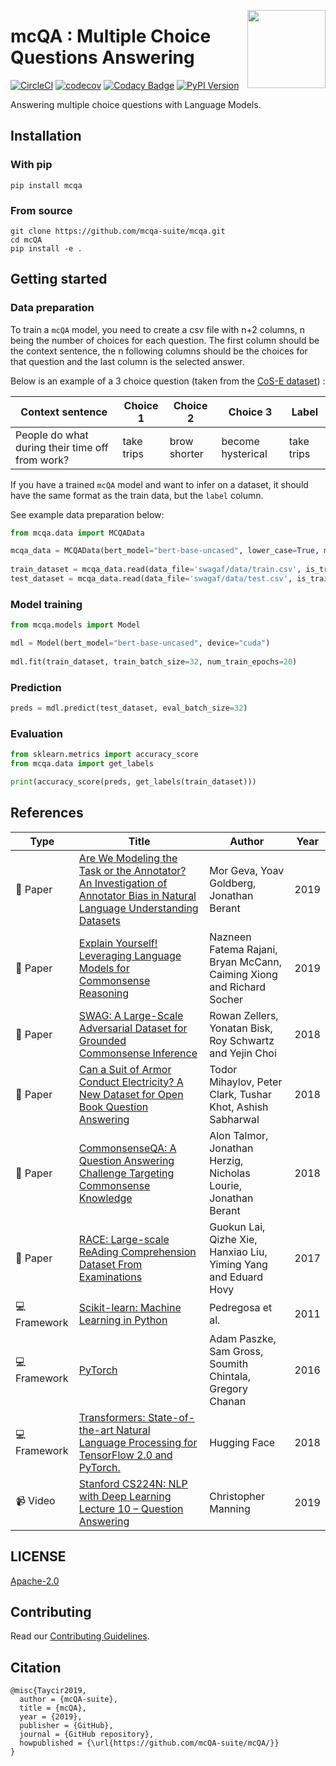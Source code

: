 <a href="https://mcqa.readthedocs.io"><img src="https://avatars0.githubusercontent.com/u/52794440" width="125" height="125" align="right" /></a>

# mcQA : Multiple Choice Questions Answering 

[![CircleCI](https://circleci.com/gh/mcQA-suite/mcQA.svg?style=svg)](https://circleci.com/gh/mcQA-suite/mcQA)
[![codecov](https://codecov.io/gh/mcqa-suite/mcQA/branch/master/graph/badge.svg)](https://codecov.io/gh/mcqa-suite/mcQA)
[![Codacy Badge](https://api.codacy.com/project/badge/Grade/26f497010c934b688c70bda4304c7100)](https://app.codacy.com/app/tayciryahmed/mcQA?utm_source=github.com&utm_medium=referral&utm_content=mcQA-suite/mcQA&utm_campaign=Badge_Grade_Dashboard)
[![PyPI Version](https://img.shields.io/pypi/v/mcqa.svg)](https://pypi.org/project/mcqa/)

Answering multiple choice questions with Language Models.

## Installation

### With pip

```shell
pip install mcqa
```

### From source

```shell
git clone https://github.com/mcqa-suite/mcqa.git
cd mcQA
pip install -e .
```

## Getting started

### Data preparation

To train a `mcQA` model, you need to create a csv file with n+2 columns, n being the number of choices for each question. The first column should be the context sentence, the n following columns should be the choices for that question and the last column is the selected answer. 

Below is an example of a 3 choice question (taken from the [CoS-E dataset](https://arxiv.org/pdf/1906.02361.pdf)) :

| Context sentence  | Choice 1                | Choice 2            | Choice 3    | Label|
| ----------------- | --------------------|--------------------|--------------------|-------------|
| People do what during their time off from work?| take trips | brow shorter | become hysterical | take trips |

If you have a trained `mcQA` model and want to infer on a dataset, it should have the same format as the train data, but the `label` column. 

See example data preparation below:

```python
from mcqa.data import MCQAData

mcqa_data = MCQAData(bert_model="bert-base-uncased", lower_case=True, max_seq_length=256) 
                     
train_dataset = mcqa_data.read(data_file='swagaf/data/train.csv', is_training=True)
test_dataset = mcqa_data.read(data_file='swagaf/data/test.csv', is_training=False)
```

### Model training 

```python
from mcqa.models import Model

mdl = Model(bert_model="bert-base-uncased", device="cuda") 
            
mdl.fit(train_dataset, train_batch_size=32, num_train_epochs=20)
```

### Prediction

```python
preds = mdl.predict(test_dataset, eval_batch_size=32)
```

### Evaluation

```python
from sklearn.metrics import accuracy_score
from mcqa.data import get_labels

print(accuracy_score(preds, get_labels(train_dataset)))
```
## References

| Type                 | Title                                                                                                                                        | Author                                                                                 | Year |
| -------------------- | -------------------------------------------------------------------------------------------------------------------------------------------- | -------------------------------------------------------------------------------------- | ---- |
|:newspaper: Paper| [Are We Modeling the Task or the Annotator? An Investigation of Annotator Bias in Natural Language Understanding Datasets](https://arxiv.org/pdf/1908.07898.pdf)|Mor Geva, Yoav Goldberg, Jonathan Berant| 2019|
|:newspaper: Paper| [Explain Yourself! Leveraging Language Models for Commonsense Reasoning](https://arxiv.org/pdf/1906.02361.pdf)|Nazneen Fatema Rajani, Bryan McCann, Caiming Xiong and Richard Socher| 2019|
|:newspaper: Paper|[SWAG: A Large-Scale Adversarial Dataset for Grounded Commonsense Inference](https://arxiv.org/abs/1808.05326)|Rowan Zellers, Yonatan Bisk, Roy Schwartz and Yejin Choi|2018|
|:newspaper: Paper|[Can a Suit of Armor Conduct Electricity? A New Dataset for Open Book Question Answering](https://arxiv.org/abs/1809.02789)|Todor Mihaylov, Peter Clark, Tushar Khot, Ashish Sabharwal|2018|
|:newspaper: Paper|[CommonsenseQA: A Question Answering Challenge Targeting Commonsense Knowledge](https://arxiv.org/abs/1811.00937)|Alon Talmor, Jonathan Herzig, Nicholas Lourie, Jonathan Berant|2018|
|:newspaper: Paper|[RACE: Large-scale ReAding Comprehension Dataset From Examinations](https://arxiv.org/abs/1704.04683)|Guokun Lai, Qizhe Xie, Hanxiao Liu, Yiming Yang and Eduard Hovy|2017|
| :computer: Framework | [Scikit-learn: Machine Learning in Python](http://jmlr.csail.mit.edu/papers/v12/pedregosa11a.html)                                           | Pedregosa et al.                                                                       | 2011 |
| :computer: Framework | [PyTorch](https://arxiv.org/abs/1906.04980)                                                                                                  | Adam Paszke, Sam Gross, Soumith Chintala, Gregory Chanan                               | 2016 |
| :computer: Framework | [Transformers: State-of-the-art Natural Language Processing for TensorFlow 2.0 and PyTorch.](https://github.com/huggingface/transformers) | Hugging Face                                                                           | 2018 |
| :video_camera: Video | [Stanford CS224N: NLP with Deep Learning Lecture 10 – Question Answering](https://youtube.com/watch?v=yIdF-17HwSk)                           | Christopher Manning                                                                    | 2019 |

## LICENSE
[Apache-2.0](LICENSE)

## Contributing
Read our [Contributing Guidelines](.github/CONTRIBUTING.md).

## Citation

```
@misc{Taycir2019,
  author = {mcQA-suite},
  title = {mcQA},
  year = {2019},
  publisher = {GitHub},
  journal = {GitHub repository},
  howpublished = {\url{https://github.com/mcQA-suite/mcQA/}}
}
```

